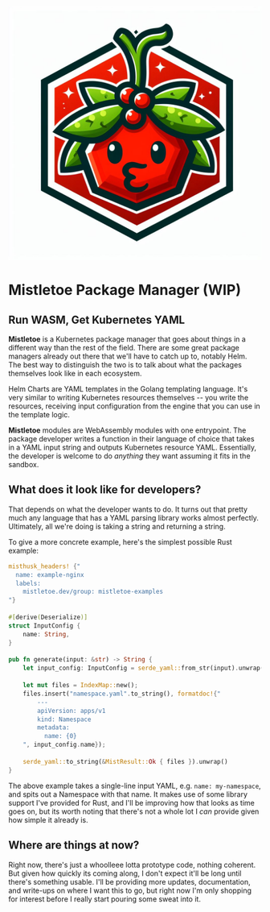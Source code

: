 ![Mistletoe logo](logo.jpg)

# Mistletoe Package Manager (WIP)

## Run WASM, Get Kubernetes YAML

**Mistletoe** is a Kubernetes package manager that goes about things in a different way than the rest of the field.  There are some great package managers already out there that we'll have to catch up to, notably Helm.  The best way to distinguish the two is to talk about what the packages themselves look like in each ecosystem.

Helm Charts are YAML templates in the Golang templating language.  It's very similar to writing Kubernetes resources themselves -- you write the resources, receiving input configuration from the engine that you can use in the template logic.

**Mistletoe** modules are WebAssembly modules with one entrypoint.  The package developer writes a function in their language of choice that takes in a YAML input string and outputs Kubernetes resource YAML.  Essentially, the developer is welcome to do *anything* they want assuming it fits in the sandbox.

## What does it look like for developers?

That depends on what the developer wants to do.  It turns out that pretty much any language that has a YAML parsing library works almost perfectly.  Ultimately, all we're doing is taking a string and returning a string.

To give a more concrete example, here's the simplest possible Rust example:

```rust
misthusk_headers! {"
  name: example-nginx
  labels:
    mistletoe.dev/group: mistletoe-examples
"}

#[derive(Deserialize)]
struct InputConfig {
    name: String,
}

pub fn generate(input: &str) -> String {
    let input_config: InputConfig = serde_yaml::from_str(input).unwrap();

    let mut files = IndexMap::new();
    files.insert("namespace.yaml".to_string(), formatdoc!{"
        ---
        apiVersion: apps/v1
        kind: Namespace
        metadata:
          name: {0}
    ", input_config.name});

    serde_yaml::to_string(&MistResult::Ok { files }).unwrap()
}
```

The above example takes a single-line input YAML, e.g. `name: my-namespace`, and spits out a Namespace with that name.  It makes use of some library support I've provided for Rust, and I'll be improving how that looks as time goes on, but its worth noting that there's not a whole lot I *can* provide given how simple it already is.

## Where are things at now?

Right now, there's just a whoolleee lotta prototype code, nothing coherent.  But given how quickly its coming along, I don't expect it'll be long until there's something usable.  I'll be providing more updates, documentation, and write-ups on where I want this to go, but right now I'm only shopping for interest before I really start pouring some sweat into it.
